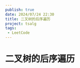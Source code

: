 ```yaml
---
publish: true
date: 2024/07/24 22:30
title: 二叉树的后序遍历
project: tsalg
tags:
 - LeetCode
---
```


# 二叉树的后序遍历
